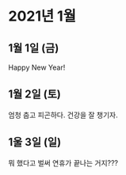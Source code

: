 # 2021년 1월

## 1월 1일 (금)

Happy New Year!

## 1월 2일 (토)

엄청 춥고 피곤하다.
건강을 잘 챙기자.

## 1울 3일 (일)

뭐 했다고 벌써 연휴가 끝나는 거지???
